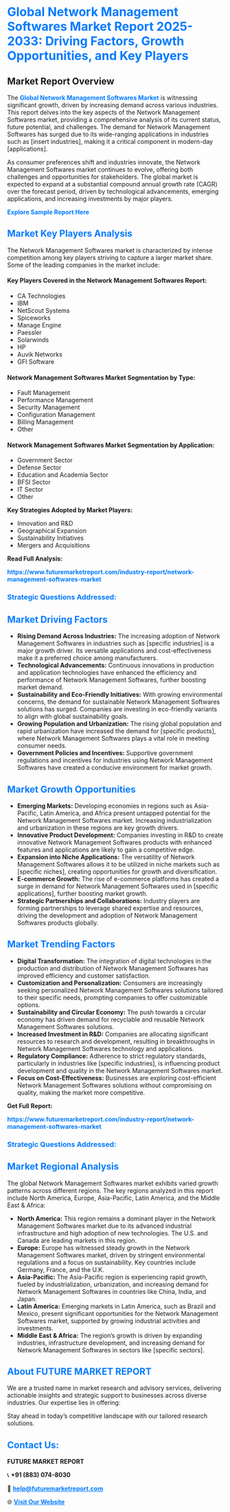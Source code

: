 <h1 style="color: #007BFF;">Global Network Management Softwares Market Report 2025-2033: Driving Factors, Growth Opportunities, and Key Players</h1>

<section id="overview">
<h2>Market Report Overview</h2>
<p>The <a href="https://www.futuremarketreport.com/industry-report/network-management-softwares-market" style="color: #007BFF; text-decoration: none;"><strong>Global Network Management Softwares Market</strong></a> is witnessing significant growth, driven by increasing demand across various industries. This report delves into the key aspects of the Network Management Softwares market, providing a comprehensive analysis of its current status, future potential, and challenges. The demand for Network Management Softwares has surged due to its wide-ranging applications in industries such as [insert industries], making it a critical component in modern-day [applications].</p>
<p>As consumer preferences shift and industries innovate, the Network Management Softwares market continues to evolve, offering both challenges and opportunities for stakeholders. The global market is expected to expand at a substantial compound annual growth rate (CAGR) over the forecast period, driven by technological advancements, emerging applications, and increasing investments by major players.</p>
</section>

<section id="overview">
<p><a href="https://www.futuremarketreport.com/request-sample/reportId=102547" style="color: #007BFF; text-decoration: none;"><strong>Explore Sample Report Here</strong></a></p>
</section>

<section id="key-players">
<h2 style="color: #007BFF;">Market Key Players Analysis</h2>
<p>The Network Management Softwares market is characterized by intense competition among key players striving to capture a larger market share. Some of the leading companies in the market include:</p>
<h4>Key Players Covered in the Network Management Softwares Report:</h4>
<ul><li>CA Technologies</li><li>IBM</li><li>NetScout Systems</li><li>Spiceworks</li><li>Manage Engine</li><li>Paessler</li><li>Solarwinds</li><li>HP</li><li>Auvik Networks</li><li>GFI Software</li></ul>
<h4>Network Management Softwares Market Segmentation by Type:</h4>
<ul><li>Fault Management</li><li>Performance Management</li><li>Security Management</li><li>Configuration Management</li><li>Billing Management</li><li>Other</li></ul>

<h4>Network Management Softwares Market Segmentation by Application:</h4>
<ul><li>Government Sector</li><li>Defense Sector</li><li>Education and Academia Sector</li><li>BFSI Sector</li><li>IT Sector</li><li>Other</li></ul>
<p><strong>Key Strategies Adopted by Market Players:</strong></p>
<ul>
<li>Innovation and R&D</li>
<li>Geographical Expansion</li>
<li>Sustainability Initiatives</li>
<li>Mergers and Acquisitions</li>
</ul>
</section>

<section>
<p><strong>Read Full Analysis: </strong></p><a href="https://www.futuremarketreport.com/industry-report/network-management-softwares-market" style="color: #007BFF; text-decoration: none;"><strong>https://www.futuremarketreport.com/industry-report/network-management-softwares-market</strong></a>
<h3 style="color: #007BFF;">Strategic Questions Addressed:</h3>
</section>

<section id="driving-factors">
<h2 style="color: #007BFF;">Market Driving Factors</h2>
<ul>
<li><strong>Rising Demand Across Industries:</strong> The increasing adoption of Network Management Softwares in industries such as [specific industries] is a major growth driver. Its versatile applications and cost-effectiveness make it a preferred choice among manufacturers.</li>
<li><strong>Technological Advancements:</strong> Continuous innovations in production and application technologies have enhanced the efficiency and performance of Network Management Softwares, further boosting market demand.</li>
<li><strong>Sustainability and Eco-Friendly Initiatives:</strong> With growing environmental concerns, the demand for sustainable Network Management Softwares solutions has surged. Companies are investing in eco-friendly variants to align with global sustainability goals.</li>
<li><strong>Growing Population and Urbanization:</strong> The rising global population and rapid urbanization have increased the demand for [specific products], where Network Management Softwares plays a vital role in meeting consumer needs.</li>
<li><strong>Government Policies and Incentives:</strong> Supportive government regulations and incentives for industries using Network Management Softwares have created a conducive environment for market growth.</li>
</ul>
</section>

<section id="growth-opportunities">
<h2 style="color: #007BFF;">Market Growth Opportunities</h2>
<ul>
<li><strong>Emerging Markets:</strong> Developing economies in regions such as Asia-Pacific, Latin America, and Africa present untapped potential for the Network Management Softwares market. Increasing industrialization and urbanization in these regions are key growth drivers.</li>
<li><strong>Innovative Product Development:</strong> Companies investing in R&D to create innovative Network Management Softwares products with enhanced features and applications are likely to gain a competitive edge.</li>
<li><strong>Expansion into Niche Applications:</strong> The versatility of Network Management Softwares allows it to be utilized in niche markets such as [specific niches], creating opportunities for growth and diversification.</li>
<li><strong>E-commerce Growth:</strong> The rise of e-commerce platforms has created a surge in demand for Network Management Softwares used in [specific applications], further boosting market growth.</li>
<li><strong>Strategic Partnerships and Collaborations:</strong> Industry players are forming partnerships to leverage shared expertise and resources, driving the development and adoption of Network Management Softwares products globally.</li>
</ul>
</section>

<section id="trending-factors">
<h2 style="color: #007BFF;">Market Trending Factors</h2>
<ul>
<li><strong>Digital Transformation:</strong> The integration of digital technologies in the production and distribution of Network Management Softwares has improved efficiency and customer satisfaction.</li>
<li><strong>Customization and Personalization:</strong> Consumers are increasingly seeking personalized Network Management Softwares solutions tailored to their specific needs, prompting companies to offer customizable options.</li>
<li><strong>Sustainability and Circular Economy:</strong> The push towards a circular economy has driven demand for recyclable and reusable Network Management Softwares solutions.</li>
<li><strong>Increased Investment in R&D:</strong> Companies are allocating significant resources to research and development, resulting in breakthroughs in Network Management Softwares technology and applications.</li>
<li><strong>Regulatory Compliance:</strong> Adherence to strict regulatory standards, particularly in industries like [specific industries], is influencing product development and quality in the Network Management Softwares market.</li>
<li><strong>Focus on Cost-Effectiveness:</strong> Businesses are exploring cost-efficient Network Management Softwares solutions without compromising on quality, making the market more competitive.</li>
</ul>
</section>

<section>
<p><strong>Get Full Report: </strong></p><a href="https://www.futuremarketreport.com/industry-report/network-management-softwares-market" style="color: #007BFF; text-decoration: none;"><strong>https://www.futuremarketreport.com/industry-report/network-management-softwares-market</strong></a>
<h3 style="color: #007BFF;">Strategic Questions Addressed:</h3>
</section>


<section id="regional-analysis">
<h2 style="color: #007BFF;">Market Regional Analysis</h2>
<p>The global Network Management Softwares market exhibits varied growth patterns across different regions. The key regions analyzed in this report include North America, Europe, Asia-Pacific, Latin America, and the Middle East & Africa:</p>
<ul>
<li><strong>North America:</strong> This region remains a dominant player in the Network Management Softwares market due to its advanced industrial infrastructure and high adoption of new technologies. The U.S. and Canada are leading markets in this region.</li>
<li><strong>Europe:</strong> Europe has witnessed steady growth in the Network Management Softwares market, driven by stringent environmental regulations and a focus on sustainability. Key countries include Germany, France, and the U.K.</li>
<li><strong>Asia-Pacific:</strong> The Asia-Pacific region is experiencing rapid growth, fueled by industrialization, urbanization, and increasing demand for Network Management Softwares in countries like China, India, and Japan.</li>
<li><strong>Latin America:</strong> Emerging markets in Latin America, such as Brazil and Mexico, present significant opportunities for the Network Management Softwares market, supported by growing industrial activities and investments.</li>
<li><strong>Middle East & Africa:</strong> The region’s growth is driven by expanding industries, infrastructure development, and increasing demand for Network Management Softwares in sectors like [specific sectors].</li>
</ul>
</section>

<footer>
<h2 style="color: #007BFF;">About FUTURE MARKET REPORT</h2>
<p>We are a trusted name in market research and advisory services, delivering actionable insights and strategic support to businesses across diverse industries. Our expertise lies in offering:</p>

<p>Stay ahead in today’s competitive landscape with our tailored research solutions.</p>

<h2 style="color: #007BFF;">Contact Us:</h2>
<p><strong>FUTURE MARKET REPORT</strong></p>
<p>📞 <strong>+91 (883) 074-8030</strong></p>
<p>📧 <strong><a href="mailto:help@futuremarketreport.com" style="color: #007BFF;">help@futuremarketreport.com</a></strong></p>
<p>🌐 <strong><a href="https://www.futuremarketreport.com/" style="color: #007BFF;">Visit Our Website</a></strong></p>
</footer>